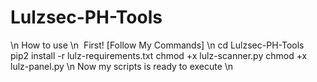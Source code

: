 # Lulzsec-PH-Tools
\n
How to use
\n 
First! [Follow My Commands]
\n
cd Lulzsec-PH-Tools 
pip2 install -r lulz-requirements.txt
chmod +x lulz-scanner.py
chmod +x lulz-panel.py
\n
Now my scripts is ready to execute
\n 
